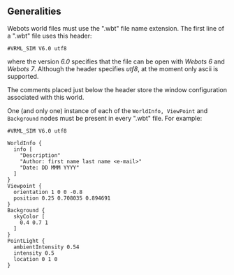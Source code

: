 ## Generalities

Webots world files must use the ".wbt" file name extension. The first line of a
".wbt" file uses this header:

```
#VRML_SIM V6.0 utf8
```

where the version *6.0* specifies that the file can be open with *Webots 6* and
*Webots 7*. Although the header specifies *utf8*, at the moment only ascii is
supported.

The comments placed just below the header store the window configuration
associated with this world.

One (and only one) instance of each of the `WorldInfo, ViewPoint` and
`Background` nodes must be present in every ".wbt" file. For example:

```
#VRML_SIM V6.0 utf8

WorldInfo {
  info [
    "Description"
    "Author: first name last name <e-mail>"
    "Date: DD MMM YYYY"
  ]
}
Viewpoint {
  orientation 1 0 0 -0.8
  position 0.25 0.708035 0.894691
}
Background {
  skyColor [
    0.4 0.7 1
  ]
}
PointLight {
  ambientIntensity 0.54
  intensity 0.5
  location 0 1 0
}
```

